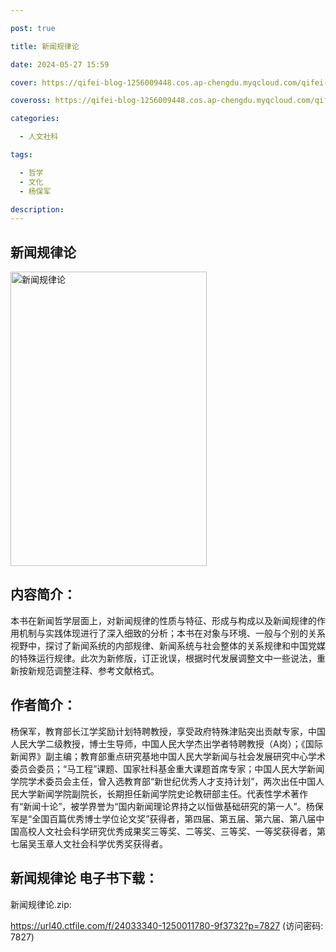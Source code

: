```yaml
---

post: true

title: 新闻规律论

date: 2024-05-27 15:59

cover: https://qifei-blog-1256009448.cos.ap-chengdu.myqcloud.com/qifei-blog/65fe27df9f345e8d03d67312.jpg

coveross: https://qifei-blog-1256009448.cos.ap-chengdu.myqcloud.com/qifei-blog/65fe27df9f345e8d03d67312.jpg

categories:

  - 人文社科

tags:

  - 哲学
  - 文化
  - 杨保军

description:
---
```


## 新闻规律论
<img alt=" 新闻规律论" class="aligncenter loading" data-was-processed="true" decoding="async" fetchpriority="high" height="471" src="https://qifei-blog-1256009448.cos.ap-chengdu.myqcloud.com/qifei-blog/65fe27df9f345e8d03d67312.jpg " style="cursor: zoom-in;" width="314"/>

## 内容简介：

本书在新闻哲学层面上，对新闻规律的性质与特征、形成与构成以及新闻规律的作用机制与实践体现进行了深入细致的分析；本书在对象与环境、一般与个别的关系视野中，探讨了新闻系统的内部规律、新闻系统与社会整体的关系规律和中国党媒的特殊运行规律。此次为新修版，订正讹误，根据时代发展调整文中一些说法，重新按新规范调整注释、参考文献格式。

## 作者简介：

杨保军，教育部长江学奖励计划特聘教授，享受政府特殊津贴突出贡献专家，中国人民大学二级教授，博士生导师，中国人民大学杰出学者特聘教授（A岗）；《国际新闻界》副主编；教育部重点研究基地中国人民大学新闻与社会发展研究中心学术委员会委员；“马工程”课题、国家社科基金重大课题首席专家；中国人民大学新闻学院学术委员会主任，曾入选教育部“新世纪优秀人才支持计划”，两次出任中国人民大学新闻学院副院长，长期担任新闻学院史论教研部主任。代表性学术著作有“新闻十论”，被学界誉为“国内新闻理论界持之以恒做基础研究的第一人”。杨保军是“全国百篇优秀博士学位论文奖”获得者，第四届、第五届、第六届、第八届中国高校人文社会科学研究优秀成果奖三等奖、二等奖、三等奖、一等奖获得者，第七届吴玉章人文社会科学优秀奖获得者。

## 新闻规律论 电子书下载：



新闻规律论.zip: 

https://url40.ctfile.com/f/24033340-1250011780-9f3732?p=7827 (访问密码: 7827)
